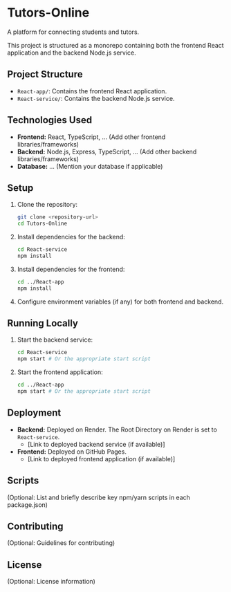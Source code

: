 # Tutors-Online

A platform for connecting students and tutors.

This project is structured as a monorepo containing both the frontend React application and the backend Node.js service.

## Project Structure

-   `React-app/`: Contains the frontend React application.
-   `React-service/`: Contains the backend Node.js service.

## Technologies Used

-   **Frontend:** React, TypeScript, ... (Add other frontend libraries/frameworks)
-   **Backend:** Node.js, Express, TypeScript, ... (Add other backend libraries/frameworks)
-   **Database:** ... (Mention your database if applicable)

## Setup

1.  Clone the repository:
    ```bash
    git clone <repository-url>
    cd Tutors-Online
    ```
2.  Install dependencies for the backend:
    ```bash
    cd React-service
    npm install
    ```
3.  Install dependencies for the frontend:
    ```bash
    cd ../React-app
    npm install
    ```
4.  Configure environment variables (if any) for both frontend and backend.

## Running Locally

1.  Start the backend service:
    ```bash
    cd React-service
    npm start # Or the appropriate start script
    ```
2.  Start the frontend application:
    ```bash
    cd ../React-app
    npm start # Or the appropriate start script
    ```

## Deployment

-   **Backend:** Deployed on Render. The Root Directory on Render is set to `React-service`.
    -   [Link to deployed backend service (if available)]
-   **Frontend:** Deployed on GitHub Pages.
    -   [Link to deployed frontend application (if available)]

## Scripts

(Optional: List and briefly describe key npm/yarn scripts in each package.json)

## Contributing

(Optional: Guidelines for contributing)

## License

(Optional: License information)